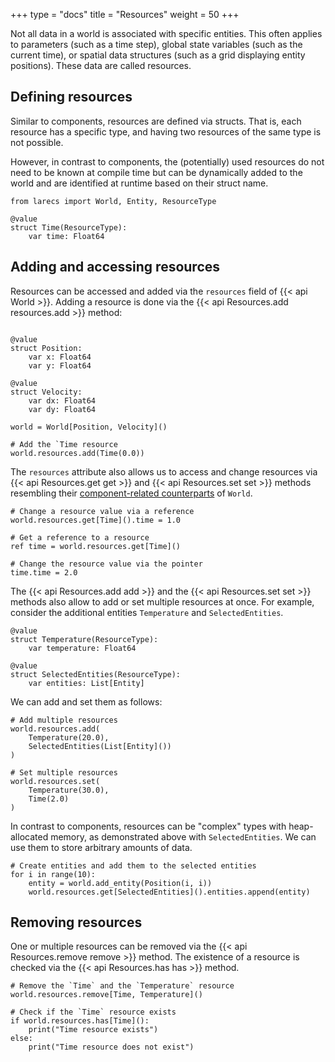 +++
type = "docs"
title = "Resources"
weight = 50
+++

Not all data in a world is associated with 
specific entities. This often applies to 
parameters (such as a time step), 
global state variables (such as the current time),
or spatial data structures (such as a grid displaying 
entity positions). These data are called resources.

## Defining resources

Similar to components, resources are defined via
structs. That is, each resource has a specific 
type, and having two resources of the same type is not 
possible.

However, in contrast to components, the (potentially) 
used resources do not need to be known at compile time
but can be dynamically added to the world and are 
identified at runtime based on their struct name. 

```mojo {doctest="guide_resources" global=true}
from larecs import World, Entity, ResourceType

@value
struct Time(ResourceType):
    var time: Float64
```

## Adding and accessing resources

Resources can be accessed and added via the `resources` field
of {{< api World >}}. Adding a resource is done via the 
{{< api Resources.add resources.add >}} method:

```mojo {doctest="guide_resources" global=true hide=true}

@value
struct Position:
    var x: Float64
    var y: Float64

@value
struct Velocity:
    var dx: Float64
    var dy: Float64
```

```mojo {doctest="guide_resources" hide=true}
world = World[Position, Velocity]()
```

```mojo {doctest="guide_resources"}
# Add the `Time resource
world.resources.add(Time(0.0))
```
The `resources` attribute also allows us to access and
change resources via {{< api Resources.get get >}}
and {{< api Resources.set set >}} methods resembling their
[component-related counterparts](../changing_entities) of `World`.

```mojo {doctest="guide_resources"}
# Change a resource value via a reference
world.resources.get[Time]().time = 1.0

# Get a reference to a resource
ref time = world.resources.get[Time]()

# Change the resource value via the pointer
time.time = 2.0
```

The {{< api Resources.add add >}} and the {{< api Resources.set set >}}
methods also allow to add or set multiple resources at once.
For example, consider the additional entities `Temperature`
and `SelectedEntities`.

```mojo {doctest="guide_resources" global=true}
@value
struct Temperature(ResourceType):
    var temperature: Float64

@value
struct SelectedEntities(ResourceType):
    var entities: List[Entity]
```

We can add and set them as follows:

```mojo {doctest="guide_resources"}
# Add multiple resources
world.resources.add(
    Temperature(20.0),
    SelectedEntities(List[Entity]())
)

# Set multiple resources
world.resources.set(
    Temperature(30.0),
    Time(2.0) 
)
```

In contrast to components, resources can
be "complex" types with heap-allocated memory,
as demonstrated above with `SelectedEntities`. 
We can use them to store arbitrary amounts of data.

```mojo {doctest="guide_resources"}
# Create entities and add them to the selected entities
for i in range(10):
    entity = world.add_entity(Position(i, i))
    world.resources.get[SelectedEntities]().entities.append(entity)
```

## Removing resources

One or multiple resources can be removed via the 
{{< api Resources.remove remove >}} method. The existence
of a resource is checked via the {{< api Resources.has has >}} method.

```mojo {doctest="guide_resources"}	
# Remove the `Time` and the `Temperature` resource
world.resources.remove[Time, Temperature]()

# Check if the `Time` resource exists
if world.resources.has[Time]():
    print("Time resource exists")
else:
    print("Time resource does not exist")
```